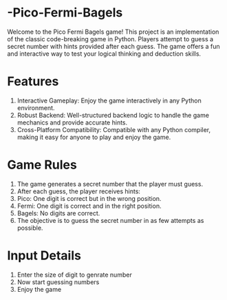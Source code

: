# -Pico-Fermi-Bagels
Welcome to the Pico Fermi Bagels game! This project is an implementation of the classic code-breaking game in Python. Players attempt to guess a secret number with hints provided after each guess. The game offers a fun and interactive way to test your logical thinking and deduction skills.

# Features
1. Interactive Gameplay: Enjoy the game interactively in any Python environment.
2. Robust Backend: Well-structured backend logic to handle the game mechanics and provide accurate hints.
3. Cross-Platform Compatibility: Compatible with any Python compiler, making it easy for anyone to play and enjoy the game.

# Game Rules
1. The game generates a secret number that the player must guess.
2. After each guess, the player receives hints:
3. Pico: One digit is correct but in the wrong position.
4. Fermi: One digit is correct and in the right position.
5. Bagels: No digits are correct.
6. The objective is to guess the secret number in as few attempts as possible.

# Input Details 
1. Enter the size of digit to genrate number 
2. Now start guessing numbers
3. Enjoy the game
